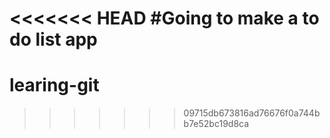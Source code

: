 <<<<<<< HEAD
#Going to make a to do list app
=======
# learing-git
>>>>>>> 09715db673816ad76676f0a744bb7e52bc19d8ca
